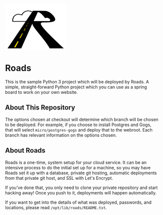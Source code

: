 ![Roads from Digital Borderlands](https://github.com/f00f-nyc/roads-python/raw/master/sample/welcome/static/images/roads.png  "Roads") 
# Roads

This is the sample Python 3 project which will be deployed by Roads. A simple, straight-forward Python project which you can use as a spring board to work on your own website.

## About This Repository

The options chosen at checkout will determine which branch will be chosen to be deployed.  For example, if you choose to install Postgres and Gogs, that will select `micro/postgres-gogs` and deploy that to the webroot. Each branch has relevant information on the options chosen.

## About Roads

Roads is a one-time, system setup for your cloud service. It can be an intensive process to do the initial set up for a machine, so you may have Roads set it up with a database, private git hosting,  automatic deployments from that private git host, and SSL with Let's Encrypt. 

If you've done that, you only need to clone your private repository and start hacking away! Once you push to it, deployments will happen automatically.

If you want to get into the details of what was deployed, passwords, and locations, please read `/opt/lib/roads/README.txt`.
